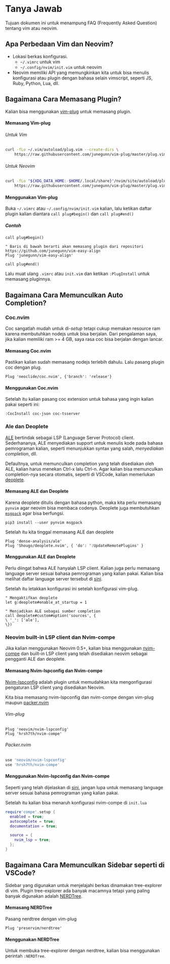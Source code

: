 # Tanya Jawab
Tujuan dokumen ini untuk menampung FAQ (Frequently Asked Question) tentang vim
atau neovim.

## Apa Perbedaan Vim dan Neovim?
- Lokasi berkas konfigurasi.
  - `~/.vimrc` untuk vim
  - `~/.config/nvim/init.vim` untuk neovim
- Neovim memiliki API yang memungkinkan kita untuk bisa menulis konfigurasi
atau plugin dengan bahasa selain vimscript, seperti JS, Ruby, Python, Lua, dll.

## Bagaimana Cara Memasang Plugin?
Kalian bisa menggunakan [vim-plug](https://github.com/junegunn/vim-plug) untuk
memasang plugin.

#### Memasang Vim-plug

###### Untuk Vim

```sh
curl -fLo ~/.vim/autoload/plug.vim --create-dirs \
    https://raw.githubusercontent.com/junegunn/vim-plug/master/plug.vim
```
###### Untuk Neovim

```sh
curl -fLo "${XDG_DATA_HOME:-$HOME/.local/share}"/nvim/site/autoload/plug.vim --create-dirs \
    https://raw.githubusercontent.com/junegunn/vim-plug/master/plug.vim
```

#### Menggunakan Vim-plug
Buka `~/.vimrc` atau `~/.config/nvim/init.vim` kalian, lalu ketikan daftar
plugin kalian diantara `call plug#begin()` dan `call plug#end()`

##### Contoh

```vim
call plug#begin()

" Baris di bawah berarti akan memasang plugin dari repositori https://github.com/junegunn/vim-easy-align
Plug 'junegunn/vim-easy-align'

call plug#end()
```

Lalu muat ulang `.vimrc` atau `init.vim` dan ketikan `:PlugInstall` untuk
memasang pluginnya.

## Bagaimana Cara Memunculkan Auto Completion?

### Coc.nvim
Coc sangatlah mudah untuk di-_setup_ tetapi cukup memakan resource ram karena
membutuhkan nodejs untuk bisa berjalan. Dari pengalaman saya, jika kalian
memiliki ram >= 4 GB, saya rasa coc bisa berjalan dengan lancar.

#### Memasang Coc.nvim
Pastikan kalian sudah memasang nodejs terlebih dahulu. Lalu pasang plugin coc
dengan plug.

```vim
Plug 'neoclide/coc.nvim', {'branch': 'release'}
```

#### Menggunakan Coc.nvim
Setelah itu kalian pasang coc extension untuk bahasa yang ingin kalian pakai
seperti ini:

```vim
:CocInstall coc-json coc-tsserver
```

### Ale dan Deoplete
[ALE](https://github.com/dense-analysis/ale) bertindak sebagai LSP
(Language Server Protocol) client. Sederhananya, ALE menyediakan support untuk
menulis kode pada bahasa pemrograman kalian, seperti menunjukkan syntax yang
salah, *menyediakan completion*, dll.

Defaultnya, untuk memunculkan completion yang telah disediakan oleh ALE, kalian
harus menekan Ctrl-x lalu Ctrl-n. Agar kalian bisa memunculkan completion-nya
secara otomatis, seperti di VSCode, kalian memerlukan
[deoplete](https://github.com/Shougo/deoplete.nvim).

#### Memasang ALE dan Deoplete
Karena deoplete ditulis dengan bahasa python, maka kita perlu memasang `pynvim`
agar neovim bisa membaca codenya. Deoplete juga membutuhkan
[`msgpack`](https://github.com/msgpack/msgpack-python) agar bisa berfungsi.

```
pip3 install --user pynvim msgpack
```

Setelah itu kita tinggal memasang ALE dan deoplete

```vim
Plug 'dense-analysis/ale'
Plug 'Shougo/deoplete.nvim', { 'do': ':UpdateRemotePlugins' }
```

#### Menggunakan ALE dan Deoplete

Perlu diingat bahwa ALE hanyalah LSP client. Kalian juga perlu memasang
language server sesuai bahasa pemrograman yang kalian pakai. Kalian bisa
melihat daftar language server tersebut di [sini](https://langserver.org/#implementations-server).

Setelah itu letakkan konfigurasi ini setelah konfigurasi vim-plug.

```vim
" Mengaktifkan deoplete
let g:deoplete#enable_at_startup = 1

" Menjadikan ALE sebagai sumber completion
call deoplete#custom#option('sources', {
\ '_': ['ale'],
\})
```

### Neovim built-in LSP client dan Nvim-compe
Jika kalian menggunakan Neovim 0.5+, kalian bisa menggunakan
[nvim-compe](https://github.com/hrsh7th/nvim-compe) dan built-in LSP client
yang telah disediakan neovim sebagai pengganti ALE dan deoplete.

#### Memasang Nvim-lspconfig dan Nvim-compe
[Nvim-lspconfig](https://github.com/neovim/nvim-lspconfig) adalah plugin untuk
memudahkan kita mengonfigurasi pengaturan LSP client yang disediakan Neovim.

Kita bisa memasang nvim-lspconfig dan nvim-compe dengan vim-plug maupun
[packer.nvim](https://github.com/wbthomason/packer.nvim)

###### Vim-plug

```vim
Plug 'neovim/nvim-lspconfig'
Plug 'hrsh7th/nvim-compe'
```

###### Packer.nvim

```lua
use 'neovim/nvim-lspconfig'
use 'hrsh7th/nvim-compe'
```

#### Menggunakan Nvim-lspconfig dan Nvim-compe
Seperti yang telah dijelaskan di [sini](#menggunakan-ale-dan-deoplete), jangan
lupa untuk memasang language server sesuai bahasa pemrograman yang kalian pakai.

Setelah itu kalian bisa menaruh konfigurasi nvim-compe di `init.lua` 

```lua
require'compe'.setup {
  enabled = true;
  autocomplete = true;
  documentation = true;

  source = {
    nvim_lsp = true;
  };
}
```

## Bagaimana Cara Memunculkan Sidebar seperti di VSCode?
Sidebar yang digunakan untuk menjelajahi berkas dinamakan tree-explorer di vim.
Plugin tree-explorer ada banyak macamnya tetapi yang paling banyak digunakan
adalah [NERDTree](https://github.com/preservim/nerdtree).

#### Memasang NERDTree
Pasang nerdtree dengan vim-plug

```vim
Plug 'preservim/nerdtree'
```

#### Menggunakan NERDTree
Untuk membuka tree-explorer dengan nerdtree, kalian bisa menggunakan perintah
`:NERDTree`.
